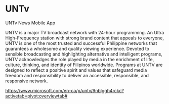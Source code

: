 # UNTv
UNTv News Mobile App

UNTV is a major TV broadcast network with 24-hour programming. An Ultra High-Frequency station with strong brand content that appeals to everyone, UNTV is one of the most trusted and successful Philippine networks that guarantees a wholesome and quality viewing experience. Devoted to sensible broadcasting and highlighting alternative and intelligent programs, UNTV acknowledges the role played by media in the enrichment of life, culture, thinking, and identity of Filipinos worldwide. Programs at UNTV are designed to reflect a positive spirit and values that safeguard media freedom and responsibility to deliver an accessible, responsible, and responsive network.

https://www.microsoft.com/en-ca/p/untv/9nblggh4rckc?activetab=pivot:overviewtab#
